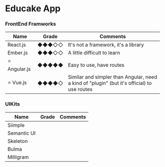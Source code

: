 # Educake App

### FrontEnd Framworks
| Name              | Grade  | Comments |
|-------------------|--------|----------|
|        React.js   | ◆◆◆◇◇ | It's not a framework, it's a library |
|        Ember.js   | ◆◆◆◇◇ | A little difficult to learn |
| :star: Angular.js | ◆◆◆◆◆ | Easy to use, have routes |
| :star: Vue.js     | ◆◆◆◆◇ | Similar and simpler than Angular, need a kind of "plugin" (but it's official) to use routes |

### UIKits
| Name              | Grade  | Comments |
|-------------------|--------|----------|
| Siimple     |  |  |
| Semantic UI |  |  |
| Skeleton    |  |  | 
| Bulma       |  |  | 
| Milligram   |  |  |

